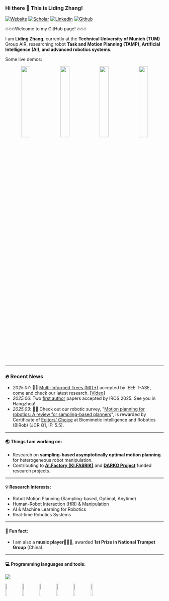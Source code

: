 ### Hi there 👋  This is Liding Zhang!  

[![Website](https://img.shields.io/badge/Homepage-blue?style=social&logo=Google-Chrome&label=URL
)](https://www.ce.cit.tum.de/air/people/liding-zhang-msc/)
[![Scholar](https://img.shields.io/badge/Google%20Scholar-4285F4?style=flat&logo=google-scholar&logoColor=white)](https://scholar.google.com/citations?user=AMFFKhkAAAAJ&hl=en)
[![Linkedin](https://img.shields.io/badge/-LinkedIn-blue?style=flat&logo=Linkedin&logoColor=white)](https://www.linkedin.com/in/liding-zhang-388882228/)
[![Github](https://img.shields.io/badge/-GithubPage-000?style=flat&logo=Github&logoColor=white)](https://liding-zhang.github.io/)

🔥🔥🔥Welcome to my GitHub page!  🔥🔥🔥

I am **Liding Zhang**, currently at the **Technical University of Munich (TUM)** Group AIR, researching robot **Task and Motion Planning (TAMP), Artificial Intelligence (AI), and advanced robotics systems**.  

Some live demos:
<p align="center">
  <img src="https://github.com/Liding-Zhang/liding-zhang.github.io/blob/main/files/gif/central.gif" width="24%" />
  <img src="https://github.com/Liding-Zhang/liding-zhang.github.io/blob/main/files/gif/collective.gif" width="24%" />
  <img src="https://github.com/Liding-Zhang/liding-zhang.github.io/blob/main/files/gif/darko_cable.gif" width="24%" />
  <img src="https://github.com/Liding-Zhang/liding-zhang.github.io/blob/main/files/gif/llm_darko.gif" width="24%" />
</p>

---

### 🔥 Recent News
- *2025.07*: 🥰🥰 [Multi-Informed Trees (MIT*)](https://ieeexplore.ieee.org/abstract/document/11083625) accepted by IEEE T-ASE, come and check our latest research. [[Video](https://youtu.be/30RsBIdexTU)]
- *2025.06*: Two <u>first author</u> papers accepted by IROS 2025. See you in Hangzhou!
- *2025.03*: 🎉🎉 Check out our robotic survey, "[Motion planning for robotics: A review for sampling-based planners](https://www.sciencedirect.com/science/article/pii/S2667379724000652?via%3Dihub)", is rewarded by Certificate of [Editors' Choice](https://www.sciencedirect.com/journal/biomimetic-intelligence-and-robotics/about/editors-choice/the-top-three-selected-papers-in-the-issue-1-2025-are) at Biomimetic Intelligence and Robotics (BIRob) [JCR Q1, IF: 5.5].

---

#### 🌏 Things I am working on:
- Research on **sampling-based asymptotically optimal motion planning** for heterogeneous robot manipulation.  
- Contributing to **[AI.Factory (KI.FABRIK)](https://www.mec.ed.tum.de/lfe/forschung/projekte/kifabrik/)** and **[DARKO Project](https://darko-project.eu/)** funded research projects. 

---

#### 💡 Research Interests:
- Robot Motion Planning (Sampling-based, Optimal, Anytime)  
- Human-Robot Interaction (HRI) & Manipulation  
- AI & Machine Learning for Robotics  
- Real-time Robotics Systems  

---

#### 🎺 Fun fact:
- I am also a **music player**🎺🎸🎹, awarded **1st Prize in National Trumpet Group** (China).  

---

#### :computer: Programming languages and tools:
<p>
<!-- 	<img width="50%" align="right" src="https://github-readme-stats.vercel.app/api?username=liding-zhang&show_icons=true&hide_border=true" /> -->
<div align="left">
  <img src="https://github-readme-stats.vercel.app/api/top-langs/?username=Liding-Zhang&hide_title=true&hide_border=true&layout=compact&langs_count=8&text_color=2C3E50&icon_color=2C3E50&bg_color=00000&theme=graywhite" />
</div>

<!-- <span > <img src="https://img.shields.io/badge/-HTML5-E34F26?style=flat-square&logo=html5&logoColor=white" /> <img src="https://img.shields.io/badge/-CSS3-1572B6?style=flat-square&logo=css3" /> <img src="https://img.shields.io/badge/-JavaScript-oringe?style=flat-square&logo=javascript" /> </span> -->



<code><img width="10%" src="https://www.vectorlogo.zone/logos/python/python-ar21.svg"></code>
<code><img width="10%" src="https://www.vectorlogo.zone/logos/ros/ros-ar21.svg"></code>
<code><img width="10%" src="https://www.vectorlogo.zone/logos/docker/docker-ar21.svg"></code>
<code><img width="10%" src="https://www.vectorlogo.zone/logos/git-scm/git-scm-ar21.svg"></code>
<code><img width="10%" src="https://www.vectorlogo.zone/logos/linux/linux-ar21.svg"></code>
<code><img width="10%" src="https://www.vectorlogo.zone/logos/opencv/opencv-ar21.svg"></code>
</p>

